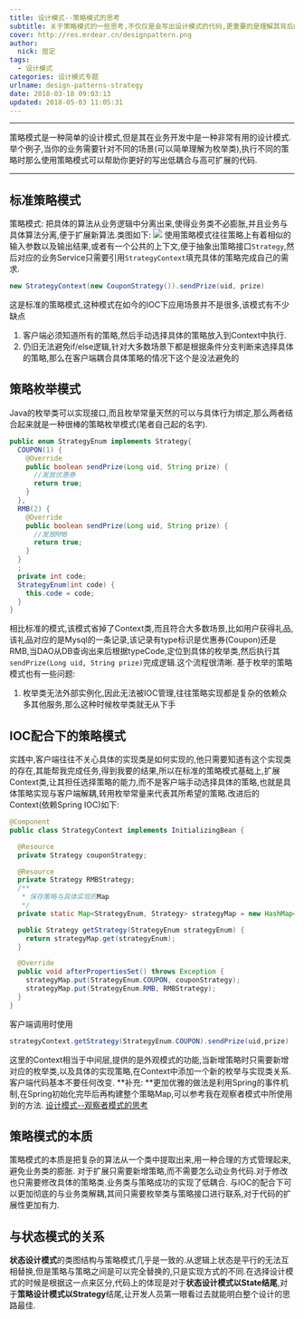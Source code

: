 ```yaml
---
title: 设计模式--策略模式的思考
subtitle: 关于策略模式的一些思考,不仅仅是会写出设计模式的代码,更重要的是理解其背后的设计之道.
cover: http://res.mrdear.cn/designpattern.png
author: 
  nick: 屈定
tags:
  - 设计模式
categories: 设计模式专题
urlname: design-patterns-strategy
date: 2018-03-18 09:03:13
updated: 2018-05-03 11:05:31
---
```

<!-- toc -->
- - - - -
策略模式是一种简单的设计模式,但是其在业务开发中是一种非常有用的设计模式.举个例子,当你的业务需要针对不同的场景(可以简单理解为枚举类),执行不同的策略时那么使用策略模式可以帮助你更好的写出低耦合与高可扩展的代码.
- - - - -
## 标准策略模式
策略模式: 把具体的算法从业务逻辑中分离出来,使得业务类不必膨胀,并且业务与具体算法分离,便于扩展新算法.类图如下:
![](http://res.mrdear.cn/1521374929.png)
使用策略模式往往策略上有着相似的输入参数以及输出结果,或者有一个公共的上下文,便于抽象出策略接口`Strategy`,然后对应的业务Service只需要引用`StrategyContext`填充具体的策略完成自己的需求.
```java
new StrategyContext(new CouponStrategy()).sendPrize(uid, prize)
```
这是标准的策略模式,这种模式在如今的IOC下应用场景并不是很多,该模式有不少缺点
1. 客户端必须知道所有的策略,然后手动选择具体的策略放入到Context中执行.
2. 仍旧无法避免if/else逻辑,针对大多数场景下都是根据条件分支判断来选择具体的策略,那么在客户端耦合具体策略的情况下这个是没法避免的

## 策略枚举模式
Java的枚举类可以实现接口,而且枚举常量天然的可以与具体行为绑定,那么两者结合起来就是一种很棒的策略枚举模式(笔者自己起的名字).
```java
public enum StrategyEnum implements Strategy{
  COUPON(1) {
    @Override
    public boolean sendPrize(Long uid, String prize) {
      //发放优惠券
      return true;
    }
  },
  RMB(2) {
    @Override
    public boolean sendPrize(Long uid, String prize) {
      //发放RMB
      return true;
    }
  }
  ;
  private int code;
  StrategyEnum(int code) {
    this.code = code;
  }
}
```
相比标准的模式,该模式省掉了Context类,而且符合大多数场景,比如用户获得礼品,该礼品对应的是Mysql的一条记录,该记录有type标识是优惠券(Coupon)还是RMB,当DAO从DB查询出来后根据typeCode,定位到具体的枚举类,然后执行其`sendPrize(Long uid, String prize)`完成逻辑.这个流程很清晰.
基于枚举的策略模式也有一些问题:
1. 枚举类无法外部实例化,因此无法被IOC管理,往往策略实现都是复杂的依赖众多其他服务,那么这种时候枚举类就无从下手

## IOC配合下的策略模式
实践中,客户端往往不关心具体的实现类是如何实现的,他只需要知道有这个实现类的存在,其能帮我完成任务,得到我要的结果,所以在标准的策略模式基础上,扩展Context类,让其担任选择策略的能力,而不是客户端手动选择具体的策略,也就是具体策略实现与客户端解耦,转用枚举常量来代表其所希望的策略.改进后的Context(依赖Spring IOC)如下:
```java
@Component
public class StrategyContext implements InitializingBean {

  @Resource
  private Strategy couponStrategy;

  @Resource
  private Strategy RMBStrategy;
  /**
   * 保存策略与具体实现的Map
   */
  private static Map<StrategyEnum, Strategy> strategyMap = new HashMap<>(2);

  public Strategy getStrategy(StrategyEnum strategyEnum) {
    return strategyMap.get(strategyEnum);
  }

  @Override
  public void afterPropertiesSet() throws Exception {
    strategyMap.put(StrategyEnum.COUPON, couponStrategy);
    strategyMap.put(StrategyEnum.RMB, RMBStrategy);
  }
}
```
客户端调用时使用
```java
strategyContext.getStrategy(StrategyEnum.COUPON).sendPrize(uid,prize)
```
这里的Context相当于中间层,提供的是外观模式的功能,当新增策略时只需要新增对应的枚举类,以及具体的实现策略,在Context中添加一个新的枚举与实现类关系.客户端代码基本不要任何改变.
**补充: **更加优雅的做法是利用Spring的事件机制,在Spring初始化完毕后再构建整个策略Map,可以参考我在观察者模式中所使用到的方法.
[设计模式--观察者模式的思考](https://mrdear.cn/2018/04/20/experience/design_patterns--observer/)

## 策略模式的本质
策略模式的本质是把复杂的算法从一个类中提取出来,用一种合理的方式管理起来,避免业务类的膨胀.
对于扩展只需要新增策略,而不需要怎么动业务代码.对于修改也只需要修改具体的策略类.业务类与策略成功的实现了低耦合.
与IOC的配合下可以更加彻底的与业务类解耦,其间只需要枚举类与策略接口进行联系,对于代码的扩展性更加有力.

## 与状态模式的关系
**状态设计模式**的类图结构与策略模式几乎是一致的.从逻辑上状态是平行的无法互相替换,但是策略与策略之间是可以完全替换的,只是实现方式的不同.在选择设计模式的时候是根据这一点来区分,代码上的体现是对于**状态设计模式以State结尾**,对于**策略设计模式以Strategy**结尾,让开发人员第一眼看过去就能明白整个设计的思路最佳.